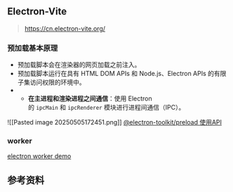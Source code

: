 
## Electron-Vite

> https://cn.electron-vite.org/

### 预加载基本原理

- 预加载脚本会在渲染器的网页加载之前注入。
- 预加载脚本运行在具有 HTML DOM APIs 和 Node.js、Electron APIs 的有限子集访问权限的环境中。
- - **在主进程和渲染进程之间通信**：使用 Electron 的 `ipcMain` 和 `ipcRenderer` 模块进行进程间通信（IPC）。

![[Pasted image 20250505172451.png]]
[@electron-toolkit/preload 使用API](https://github.com/alex8088/electron-toolkit/tree/master/packages/preload)

### worker

[electron worker demo](https://github.com/alex8088/electron-vite-worker-example/tree/master)

## 参考资料


